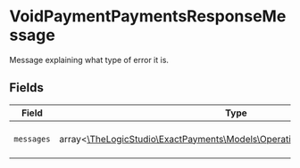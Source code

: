 # VoidPaymentPaymentsResponseMessage

Message explaining what type of error it is.


## Fields

| Field                                                                                                                        | Type                                                                                                                         | Required                                                                                                                     | Description                                                                                                                  | Example                                                                                                                      |
| ---------------------------------------------------------------------------------------------------------------------------- | ---------------------------------------------------------------------------------------------------------------------------- | ---------------------------------------------------------------------------------------------------------------------------- | ---------------------------------------------------------------------------------------------------------------------------- | ---------------------------------------------------------------------------------------------------------------------------- |
| `messages`                                                                                                                   | array<[\TheLogicStudio\ExactPayments\Models\Operations\VoidPaymentMessages](../../Models/Operations/VoidPaymentMessages.md)> | :heavy_minus_sign:                                                                                                           | N/A                                                                                                                          | Invalid Authorization Number                                                                                                 |